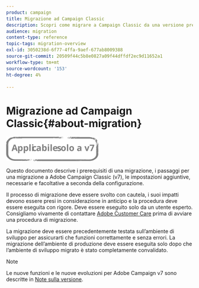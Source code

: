 ```yaml
---
product: campaign
title: Migrazione ad Campaign Classic
description: Scopri come migrare a Campaign Classic da una versione precedente di Campaign
audience: migration
content-type: reference
topic-tags: migration-overview
exl-id: 3050238d-6f77-4ffa-9aef-677ab8009388
source-git-commit: 20509f44c5b8e0827a09f44dffdf2ec9d11652a1
workflow-type: tm+mt
source-wordcount: '153'
ht-degree: 4%

---
```


# Migrazione ad Campaign Classic{#about-migration}

![](../../assets/v7-only.svg)

Questo documento descrive i prerequisiti di una migrazione, i passaggi per una migrazione a Adobe Campaign Classic (v7), le impostazioni aggiuntive, necessarie e facoltative a seconda della configurazione.

Il processo di migrazione deve essere svolto con cautela, i suoi impatti devono essere presi in considerazione in anticipo e la procedura deve essere eseguita con rigore. Deve essere eseguito solo da un utente esperto. Consigliamo vivamente di contattare [Adobe Customer Care](https://helpx.adobe.com/it/enterprise/admin-guide.html/enterprise/using/support-for-experience-cloud.ug.html) prima di avviare una procedura di migrazione.

La migrazione deve essere precedentemente testata sull’ambiente di sviluppo per assicurarti che funzioni correttamente e senza errori. La migrazione dell’ambiente di produzione deve essere eseguita solo dopo che l’ambiente di sviluppo migrato è stato completamente convalidato.

>[!NOTE]
>
>Le nuove funzioni e le nuove evoluzioni per Adobe Campaign v7 sono descritte in [Note sulla versione](../../rn/using/latest-release.md).
